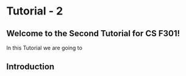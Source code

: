 # Tutorial - 2

## Welcome to the Second Tutorial for CS F301!
In this Tutorial we are going to 

## Introduction

